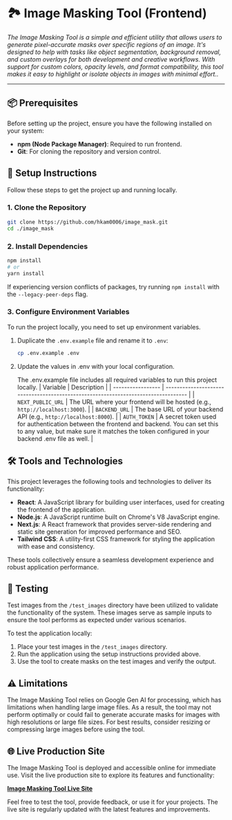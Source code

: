 # 🏞️ Image Masking Tool (Frontend)

_The Image Masking Tool is a simple and efficient utility that allows users to generate pixel-accurate masks over specific regions of an image. It's designed to help with tasks like object segmentation, background removal, and custom overlays for both development and creative workflows. With support for custom colors, opacity levels, and format compatibility, this tool makes it easy to highlight or isolate objects in images with minimal effort.._

---

## 📦 Prerequisites

Before setting up the project, ensure you have the following installed on your system:

- **npm (Node Package Manager)**: Required to run frontend.
- **Git**: For cloning the repository and version control.


## 🚀 Setup Instructions

Follow these steps to get the project up and running locally.

### 1. Clone the Repository

```bash
git clone https://github.com/hkam0006/image_mask.git
cd ./image_mask
```

### 2. Install Dependencies

```bash
npm install
# or
yarn install
```

If experiencing version conflicts of packages, try running `npm install` with the `--legacy-peer-deps` flag.

### 3. Configure Environment Variables

To run the project locally, you need to set up environment variables.

1. Duplicate the `.env.example` file and rename it to `.env`:
   ```bash
   cp .env.example .env
   ```
2. Update the values in .env with your local configuration.

    The .env.example file includes all required variables to run this project locally.
    | Variable          | Description                                                                        |
    | ----------------- | ---------------------------------------------------------------------------------- |
    | `NEXT_PUBLIC_URL` | The URL where your frontend will be hosted (e.g., `http://localhost:3000`). |
    | `BACKEND_URL`     | The base URL of your backend API (e.g., `http://localhost:8000`).              |
    | `AUTH_TOKEN`      | A secret token used for authentication between the frontend and backend. You can set this to any value, but make sure it matches the token configured in your backend .env file as well.             |

## 🛠️ Tools and Technologies

This project leverages the following tools and technologies to deliver its functionality:

- **React**: A JavaScript library for building user interfaces, used for creating the frontend of the application.
- **Node.js**: A JavaScript runtime built on Chrome's V8 JavaScript engine.
- **Next.js**: A React framework that provides server-side rendering and static site generation for improved performance and SEO.
- **Tailwind CSS**: A utility-first CSS framework for styling the application with ease and consistency.

These tools collectively ensure a seamless development experience and robust application performance.

## 🧪 Testing


Test images from the `/test_images` directory have been utilized to validate the functionality of the system. These images serve as sample inputs to ensure the tool performs as expected under various scenarios. 

To test the application locally:

1. Place your test images in the `/test_images` directory.
2. Run the application using the setup instructions provided above.
3. Use the tool to create masks on the test images and verify the output.

## ⚠️ Limitations 

The Image Masking Tool relies on Google Gen AI for processing, which has limitations when handling large image files. As a result, the tool may not perform optimally or could fail to generate accurate masks for images with high resolutions or large file sizes. For best results, consider resizing or compressing large images before using the tool.
  
## 🌐 Live Production Site

The Image Masking Tool is deployed and accessible online for immediate use. Visit the live production site to explore its features and functionality:

[**Image Masking Tool Live Site**](https://image-mask.vercel.app)

Feel free to test the tool, provide feedback, or use it for your projects. The live site is regularly updated with the latest features and improvements.
